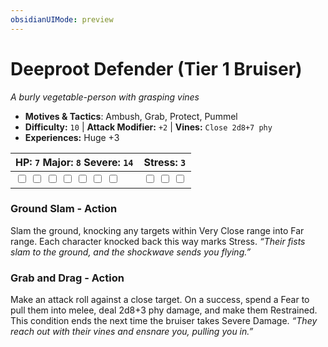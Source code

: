 ```yaml
---
obsidianUIMode: preview
---
```

# Deeproot Defender (Tier 1 Bruiser)

*A burly vegetable-person with grasping vines*

- **Motives & Tactics**: Ambush, Grab, Protect, Pummel
- **Difficulty:** `10` | **Attack Modifier:** `+2` | **Vines:** `Close 2d8+7 phy`
- **Experiences:** Huge +3

| HP: `7` Major: `8` Severe: `14` | Stress: `3` |
|--|--|
|  <input type="checkbox" unchecked id="1cf1e805"> <input type="checkbox" unchecked id="4521c597"> <input type="checkbox" unchecked id="ea25f7ad"> <input type="checkbox" unchecked id="07cdf6e7"> <input type="checkbox" unchecked id="21caac12"> <input type="checkbox" unchecked id="588fadc8"> <input type="checkbox" unchecked id="ceb5371a"> |  <input type="checkbox" unchecked id="64f8693e"> <input type="checkbox" unchecked id="48ce49b1"> <input type="checkbox" unchecked id="3e7f5618"> |

### Ground Slam - Action

Slam the ground, knocking any targets within Very Close range into Far range. Each character knocked back this way marks Stress. *“Their fists slam to the ground, and the shockwave sends you flying.”*

### Grab and Drag - Action

Make an attack roll against a close target. On a success, spend a Fear to pull them into melee, deal 2d8+3 phy damage, and make them Restrained. This condition ends the next time the bruiser takes Severe Damage. *“They reach out with their vines and ensnare you, pulling you in.”*



